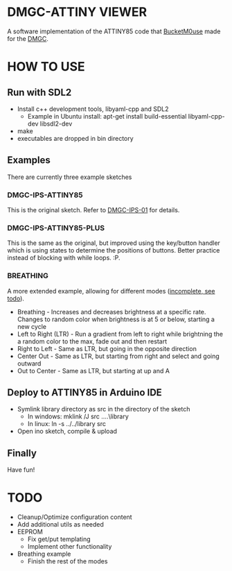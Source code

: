 # DMGC-ATTINY VIEWER
A software implementation of the ATTINY85 code that [BucketM0use](https://github.com/MouseBiteLabs/) made for the [DMGC](https://github.com/MouseBiteLabs/Game-Boy-DMG-Color).

# HOW TO USE
## Run with SDL2
- Install c++ development tools, libyaml-cpp and SDL2
  - Example in Ubuntu install: apt-get install build-essential libyaml-cpp-dev libsdl2-dev 
- make
- executables are dropped in bin directory

## Examples
There are currently three example sketches
### DMGC-IPS-ATTINY85
This is the original sketch. Refer to [DMGC-IPS-01](https://github.com/MouseBiteLabs/Game-Boy-DMG-Color/tree/main/DMGC-IPS-01#button-leds-and-attiny85) for details.
### DMGC-IPS-ATTINY85-PLUS
This is the same as the original, but improved using the key/button handler which is using states to determine the positions of buttons. Better practice instead of blocking with while loops. :P.
### BREATHING
A more extended example, allowing for different modes ([incomplete, see todo](#todo)).
  - Breathing - Increases and decreases brightness at a specific rate. Changes to random color when brightness is at 5 or below, starting a new cycle
  - Left to Right (LTR) - Run a gradient from left to right while brightning the a random color to the max, fade out and then restart
  - Right to Left - Same as LTR, but going in the opposite direction
  - Center Out - Same as LTR, but starting from right and select and going outward
  - Out to Center - Same as LTR, but starting at up and A

## Deploy to ATTINY85 in Arduino IDE
- Symlink library directory as src in the directory of the sketch
  - In windows: mklink /J src ..\..\library
  - In linux: ln -s ../../library src
- Open ino sketch, compile & upload

## Finally
Have fun!

# TODO
- Cleanup/Optimize configuration content
- Add additional utils as needed
- EEPROM
  - Fix get/put templating
  - Implement other functionality
- Breathing example
  - Finish the rest of the modes

